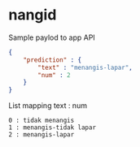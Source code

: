 # nangid

Sample paylod to app API
```json
{
    "prediction" : {
        "text" : "menangis-lapar",
        "num" : 2
    }
}
```

List mapping text : num
```
0 : tidak menangis
1 : menangis-tidak lapar
2 : menangis-lapar
```